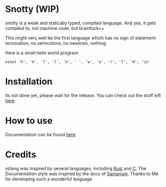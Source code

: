 # Snotty (WIP)
snotty is a weak and statically typed, compiled language. And yes, it gets compiled to, not machine code, but brainfuck++

This might very well be the first language which has no sign of statement termination, no semicolons, no newlines, nothing.

Here is a small hello world program:
```
ezout 'h', 'e', 'l', 'l', 'o', ' ', 'w', 'o', 'r', 'l', 'd', '\n'
```

# Installation
Its not done yet, please wait for the release. You can check out the stuff left [here](todo.md)

# How to use
Documentation can be found [here](docs/tableofcontents.md)

# Credits
ezlang was inspired by several languages, including [Rust](https://www.rust-lang.org/) and [C](https://en.wikipedia.org/wiki/The_C_Programming_Language). The Documentation style was inspired by the docs of [Samarium](https://github.com/samarium-lang/Samarium/).
Thanks to Me for developing such a wonderful language.

